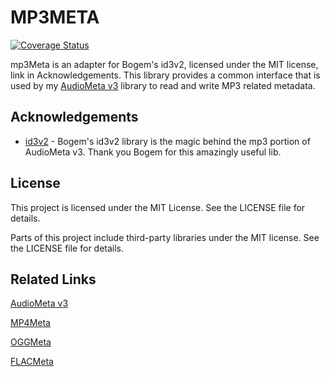 # MP3META
[![Coverage Status](https://coveralls.io/repos/github/gcottom/mp3meta/badge.svg?branch=main)](https://coveralls.io/github/gcottom/mp3meta?branch=main)

mp3Meta is an adapter for Bogem's id3v2, licensed under the MIT license, link in Acknowledgements. This library provides a common interface that is used by my [AudioMeta v3](github.com/gcottom/audiometa/v3) library to read and write MP3 related metadata. 

## Acknowledgements
- [id3v2](github.com/bogem/id3v2/v2) - Bogem's id3v2 library is the magic behind the mp3 portion of AudioMeta v3. Thank you Bogem for this amazingly useful lib.

## License
This project is licensed under the MIT License. See the LICENSE file for details.

Parts of this project include third-party libraries under the MIT license. See the LICENSE file for details.

## Related Links
[AudioMeta v3](github.com/gcottom/audiometa/v3)

[MP4Meta](github.com/gcottom/mp4meta)

[OGGMeta](github.com/gcottom/oggmeta)

[FLACMeta](github.com/gcottom/flacmeta)